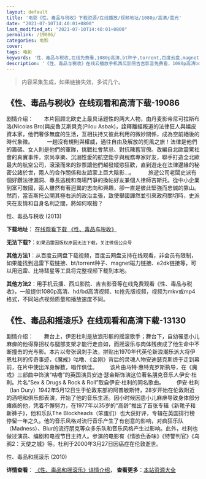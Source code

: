 ```yaml
---
layout: default
title: '电影《性、毒品与税收》下载资源/在线播放/视频地址/1080p/高清/蓝光'
date: "2021-07-10T14:40:01+0800"
last_modified_at: "2021-07-10T14:40:01+0800"
permalink: /19086/
categories: 电影
cover:
tags: 电影
keywords: '性、毒品与税收,在线免费看,1080p高清,bt种子,torrent,百度云盘,magnet,磁力链,迅雷下载资源'
description: '《性、毒品与税收》在线云播放手机西瓜影院吉吉影音免费看，1080p高清bd/hd未删减完整版和tc抢先枪版，mkv/mp4格式，附带bt/torrent种子、magnet/磁力链、百度云盘、网盘资源迅雷下载链接'
---
```


>内容采集生成，如果链接失效，多试几个。


## 《性、毒品与税收》在线观看和高清下载-19086

剧情介绍：　　本片回顾北欧史上最具话题性的两大人物，由丹麦影帝尼可拉斯布洛(Nicolas Bro)與皮魯艾斯貝克(Pilou Asbak)，詮釋離經叛道的法律狂人與嬉皮資本家，他們奢侈無度的生活，互相扶持又彼此利用的微妙關係，成為空前絕後的時代象徵。  　　一趟沒有規則與權威，通往自由及解放的兜風之旅！法律是他們的籌碼、女人則是他們的軍隊，挑戰社會禁忌、對抗陳舊官僚。改編自北歐震驚社會的真實事件，崇尚享樂、沉溺性愛的航空鉅亨與稅務專家好友，聯手打造全北歐最大的航空公司，滾滾而來的鈔票讓他們越發縱慾狂歡，直到遊走在法律邊緣的秘密公諸於世，兩人的合作關係和友誼蒙上巨大陰影…。  　　旅遊公司老闆史派有個好鑽法律漏洞、專長逃稅和商場鬥爭的換帖好友兼個人律師吉斯托。從中小企業到富可敵國，兩人雖然有著迥異的志向和興趣，卻一直是彼此堅強而忠誠的靠山。然而，當吉斯托公開其極右派的政治主張，致使舉國譁然並引來政府關切時，史派夾在友情和自身名利之間，將如何取捨？


性、毒品与税收 (2013)

**下载地址**： [在线观看下载 《性、毒品与税收》](https://www.btbtdy.me/btdy/dy2547.html) 


**无法下载?**：`如果迅雷因版权原因无法下载，关注微信公众号 `

**其他方法1**：从百度云网盘下载视频，百度云网盘支持在线观看，非会员有限制，如果能找到迅雷下载链接、bt/torrent种子、magnet磁力链接、e2dk链接等，可以用迅雷、比特彗星等工具将完整视频下载到本地。

**其他方法2**：用手机云播、西瓜影院、吉吉影音等在线免费观看《性、毒品与税收》，一般提供1080p高清、hd/bd高清视频、tc抢先版视频，视频为mkv或mp4格式，不同站点视频质量和播放速度不同。


## 《性、毒品和摇滚乐》在线观看和高清下载-13130

剧情介绍：　　舞台上，伊恩杜利是放浪形骸的摇滚歌手；舞台下，自幼罹患小儿麻痹的他得靠拐杖与腿部支架才能行走自如，而摇滚乐与肉体残疾成了他生命中不断撞击的光与影。本片以夸张讽刺手法，拼贴出1970年代英伦新浪潮乐派大将伊恩杜利的传奇事迹，《魔戒》咕噜、《金刚》背后的灵魂人物安迪瑟克斯终于走到幕前，在片中使出浑身解数，唱作俱佳。  　　该片由马特·惠特克罗斯执导，在《魔戒》三部曲中饰演“咕噜”的英国演员安迪·瑟金斯饰演这位著名朋克音乐人伊安·杜利。片名“Sex & Drugs & Rock & Roll”取自伊安·杜利的同名歌曲。 　　伊安·杜利（Ian Dury）1942年5月12日生于伦敦东部的阿普敏斯特，28岁开始在伦敦附近的酒吧和俱乐部表演，开始了他的音乐生涯。因小时候因患小儿麻痹导致身体部分瘫痪的他，凭着不懈努力，在1977年以35岁的“高龄”推出了首张专辑《新靴子和新裤子》，他和乐队The Blockheads（笨蛋们）也大获好评，专辑在英国排行榜停留一年之久。他的音乐风格对流行音乐产生了有创意的影响，对疯狂乐队（Madness）、Blur的流行朋克等众多乐队和音乐风格产生过影响。此外，杜利也做过演员、编剧和电视节目主持人。参演的电影有《情欲色香味》《特警判官》《乌鸦2：天使之城》等。杜利于2000年3月27日因癌症在伦敦逝世。


性、毒品和摇滚乐 (2010)

**详情查看**： [《性、毒品和摇滚乐》详情介绍](/movie/13130/)， **查看更多**：[本站资源大全](/movie/t/all/)

